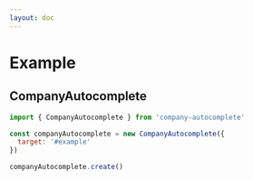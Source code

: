 ```yaml
---
layout: doc
---
```

# Example

<script setup lang="ts">
import { getCurrentInstance, onMounted } from 'vue';
import { CompanyAutocomplete } from '../../src';

const app = getCurrentInstance();

let companyAutocomplete = null;

onMounted(() => {
  companyAutocomplete = new CompanyAutocomplete({
    target: '#example_ca'
  });
  companyAutocomplete.create()
})
</script>

## CompanyAutocomplete
<div id="example_ca">
</div>

```js
import { CompanyAutocomplete } from 'company-autocomplete' 

const companyAutocomplete = new CompanyAutocomplete({
  target: '#example'
})

companyAutocomplete.create()
```
